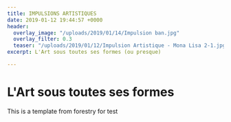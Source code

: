 ```yaml
---
title: IMPULSIONS ARTISTIQUES
date: 2019-01-12 19:44:57 +0000
header:
  overlay_image: "/uploads/2019/01/14/Impulsion ban.jpg"
  overlay_filter: 0.3
  teaser: "/uploads/2019/01/12/Impulsion Artistique - Mona Lisa 2-1.jpg"
excerpt: L'Art sous toutes ses formes (ou presque)

---
```

# L'Art sous toutes ses formes

This is a template from forestry for test